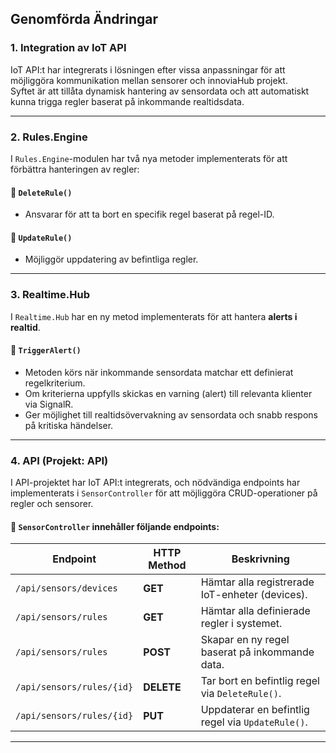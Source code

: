 
##  Genomförda Ändringar

### 1. **Integration av IoT API**
IoT API:t har integrerats i lösningen efter vissa anpassningar för att möjliggöra kommunikation mellan sensorer och innoviaHub projekt.  
Syftet är att tillåta dynamisk hantering av sensordata och att automatiskt kunna trigga regler baserat på inkommande realtidsdata.

---

### 2. **Rules.Engine**
I `Rules.Engine`-modulen har två nya metoder implementerats för att förbättra hanteringen av regler:

#### 🔹 `DeleteRule()`
- Ansvarar för att ta bort en specifik regel baserat på regel-ID.  

#### 🔹 `UpdateRule()`
- Möjliggör uppdatering av befintliga regler.  

---

### 3. **Realtime.Hub**
I `Realtime.Hub` har en ny metod implementerats för att hantera **alerts i realtid**.

#### 🔹 `TriggerAlert()`
- Metoden körs när inkommande sensordata matchar ett definierat regelkriterium.  
- Om kriterierna uppfylls skickas en varning (alert) till relevanta klienter via SignalR.  
- Ger möjlighet till realtidsövervakning av sensordata och snabb respons på kritiska händelser.

---

### 4. **API (Projekt: API)**
I API-projektet har IoT API:t integrerats, och nödvändiga endpoints har implementerats i `SensorController` för att möjliggöra CRUD-operationer på regler och sensorer.

#### 🔹 `SensorController` innehåller följande endpoints:

| Endpoint | HTTP Method | Beskrivning |
|-----------|--------------|-------------|
| `/api/sensors/devices` | **GET** | Hämtar alla registrerade IoT-enheter (devices). |
| `/api/sensors/rules` | **GET** | Hämtar alla definierade regler i systemet. |
| `/api/sensors/rules` | **POST** | Skapar en ny regel baserat på inkommande data. |
| `/api/sensors/rules/{id}` | **DELETE** | Tar bort en befintlig regel via `DeleteRule()`. |
| `/api/sensors/rules/{id}` | **PUT** | Uppdaterar en befintlig regel via `UpdateRule()`. |

---
